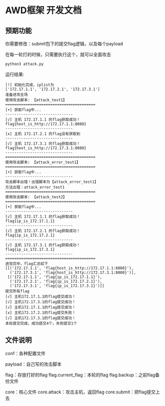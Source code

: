 # AWD框架 开发文档

## 预期功能

你需要修改：submit包下的提交flag逻辑，以及每个payload

在每一轮打的时候，只需要执行这个，就可以全面攻击
```python
python3 attack.py
```
运行结果:
```
[!] 初始化完成，iplist为
['172.17.1.1', '172.17.2.1', '172.17.3.1']
准备进攻全场
使用攻击脚本: 【attack_test1】
========================================
[+] 获取flag中...
------------------------------
[√] 主机 172.17.1.1 的flag获取成功！
flag{host_is_http://172.17.1.1:8080}
------------------------------
[x] 主机 172.17.2.1 的flag没有获取到
------------------------------
[√] 主机 172.17.3.1 的flag获取成功！
flag{host_is_http://172.17.3.1:8080}
------------------------------
========================================
使用攻击脚本: 【attack_error_test1】
========================================
[+] 获取flag中...
------------------------------
攻击脚本出错！出错脚本为【attack_error_test1】
方法出错：attack_error_test1
========================================
使用攻击脚本: 【attack_test2】
========================================
[+] 获取flag中...
------------------------------
[√] 主机 172.17.1.1 的flag获取成功！
flag{ip_is_172.17.1.1}
------------------------------
[√] 主机 172.17.2.1 的flag获取成功！
flag{ip_is_172.17.2.1}
------------------------------
[√] 主机 172.17.3.1 的flag获取成功！
flag{ip_is_172.17.3.1}
------------------------------
========================================
进攻完毕，flag汇总如下
[[('172.17.1.1', 'flag{host_is_http://172.17.1.1:8080}'),
  ('172.17.3.1', 'flag{host_is_http://172.17.3.1:8080}')],
 [('172.17.1.1', 'flag{ip_is_172.17.1.1}'),
  ('172.17.2.1', 'flag{ip_is_172.17.2.1}'),
  ('172.17.3.1', 'flag{ip_is_172.17.3.1}')]]
提交所有flag
[√] 主机172.17.1.1的flag提交成功！
[√] 主机172.17.3.1的flag提交成功！
[√] 主机172.17.1.1的flag提交成功！
[x] 主机172.17.2.1的flag提交失败！
[√] 主机172.17.3.1的flag提交成功！
本轮提交完成，成功提交4个，失败提交1个

```
## 文件说明

conf：各种配置文件

payload：自己写的攻击脚本

flag：存放打好的flag
flag.current_flag：本轮的flag
flag.backup：之前flag备份文件

core：核心文件
core.attack：攻击主机，返回flag
core.submit：把flag提交上去